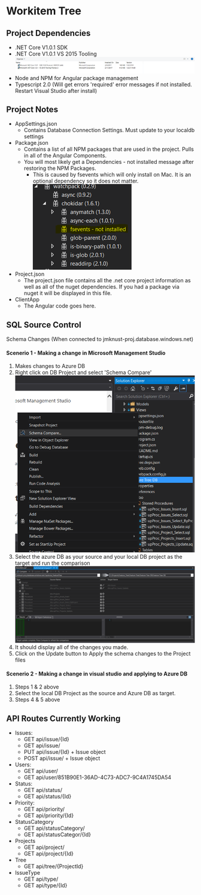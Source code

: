 # Workitem Tree


## Project Dependencies
* .NET Core V1.0.1 SDK
* .NET Core V1.0.1 VS 2015 Tooling
![Mdcoreversion](Images/Markdown/mdcoreversion.png)
* Node and NPM for Angular package management
* Typescript 2.0 (Will get errors 'required' error messages if not installed. Restart Visual Studio after install)

## Project Notes
* AppSettings.json
	* Contains Database Connection Settings. Must update to your localdb settings
* Package.json
    * Contains a list of all NPM packages that are used in the project. Pulls in all of the Angular Components.
    * You will most likely get a Dependencies - not installed message after restoring the NPM Packages.
        * This is caused by fsevents which will only install on Mac. It is an optional dependency so it does not matter.
![Fsevents](Images/Markdown/fsevents.png)
* Project.json
    * The project.json file contains all the .net core project information as well as all of the nuget dependencies. If you had a package via nuget it will be displayed in this file.
* ClientApp
    * The Angular code goes here.

## SQL Source Control
Schema Changes (When connected to jmknust-proj.database.windows.net)
#### Scenerio 1 - Making a change in Microsoft Management Studio
1. Makes changes to Azure DB
2. Right click on DB Project and select 'Schema Compare'
![Md D B1](Images/Markdown/mdDB1.png)
3. Select the azure DB as your source and your local DB project as the target and run the comparison
![Md D B2](Images/Markdown/mdDB2.png)
4. It should display all of the changes you made.
5. Click on the Update button to Apply the schema changes to the Project files
#### Scenerio 2 - Making a change in visual studio and applying to Azure DB
1. Steps 1 & 2 above
2. Select the local DB Project as the source and Azure DB as target.
3. Steps 4 & 5 above

## API Routes Currently Working
* Issues: 
    * GET api/issue/\{Id}
    * GET api/issue/
    * PUT api/issue/\{Id} + Issue object
    * POST api/issue/ + Issue object
* Users:
    * GET api/user/
    * GET api/user/851B90E1-36AD-4C73-ADC7-9C4A1745DA54
* Status:
    * GET api/status/
    * GET api/status/\{Id}
* Priority:
    * GET api/priority/
    * GET api/priority/\{Id}
* StatusCategory
    * GET api/statusCategory/
    * GET api/statusCategor/\{Id}
* Projects
    * GET api/project/
    * GET api/project/\{Id}
* Tree
    * GET api/tree/\{ProjectId}
* IssueType
    * GET api/type/
    * GET api/type/\{Id}

